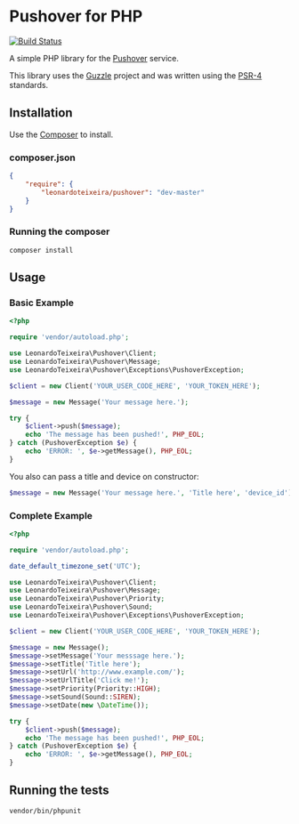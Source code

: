 # Pushover for PHP

[![Build Status](https://travis-ci.org/LeonardoTeixeira/pushover.svg?branch=master)](https://travis-ci.org/LeonardoTeixeira/pushover)

A simple PHP library for the [Pushover](https://pushover.net) service.

This library uses the [Guzzle](https://github.com/guzzle/guzzle) project and was written using the [PSR-4](http://www.php-fig.org/psr/psr-4/) standards.

## Installation

Use the [Composer](https://getcomposer.org/) to install.

### composer.json

```json
{
	"require": {
		"leonardoteixeira/pushover": "dev-master"
	}
}
```

### Running the composer

```
composer install
```

## Usage

### Basic Example

```php
<?php

require 'vendor/autoload.php';

use LeonardoTeixeira\Pushover\Client;
use LeonardoTeixeira\Pushover\Message;
use LeonardoTeixeira\Pushover\Exceptions\PushoverException;

$client = new Client('YOUR_USER_CODE_HERE', 'YOUR_TOKEN_HERE');

$message = new Message('Your message here.');

try {
    $client->push($message);
    echo 'The message has been pushed!', PHP_EOL;
} catch (PushoverException $e) {
    echo 'ERROR: ', $e->getMessage(), PHP_EOL;
}
```
You also can pass a title and device on constructor:

```php
$message = new Message('Your message here.', 'Title here', 'device_id');
```
### Complete Example

```php
<?php

require 'vendor/autoload.php';

date_default_timezone_set('UTC');

use LeonardoTeixeira\Pushover\Client;
use LeonardoTeixeira\Pushover\Message;
use LeonardoTeixeira\Pushover\Priority;
use LeonardoTeixeira\Pushover\Sound;
use LeonardoTeixeira\Pushover\Exceptions\PushoverException;

$client = new Client('YOUR_USER_CODE_HERE', 'YOUR_TOKEN_HERE');

$message = new Message();
$message->setMessage('Your messsage here.');
$message->setTitle('Title here');
$message->setUrl('http://www.example.com/');
$message->setUrlTitle('Click me!');
$message->setPriority(Priority::HIGH);
$message->setSound(Sound::SIREN);
$message->setDate(new \DateTime());

try {
    $client->push($message);
    echo 'The message has been pushed!', PHP_EOL;
} catch (PushoverException $e) {
    echo 'ERROR: ', $e->getMessage(), PHP_EOL;
}
```

## Running the tests

```
vendor/bin/phpunit
```
